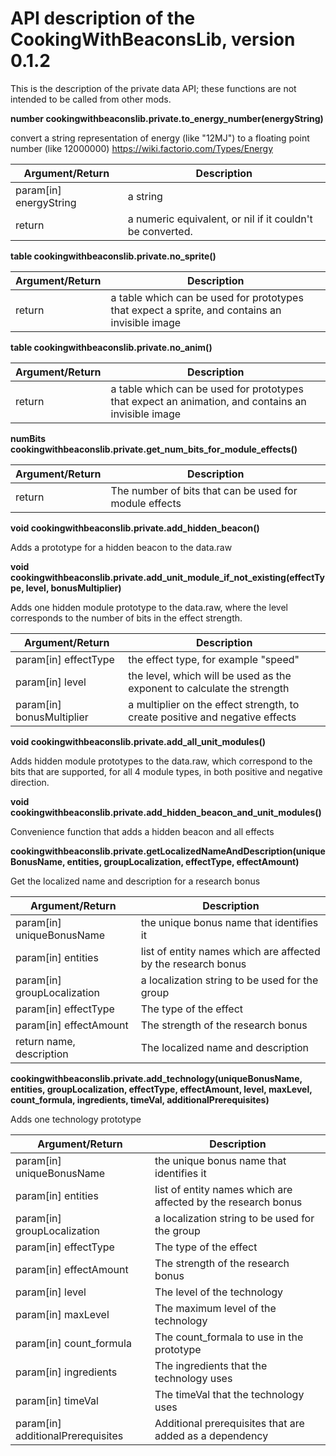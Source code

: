 # API description of the CookingWithBeaconsLib, version 0.1.2

This is the description of the private data API; these functions are not intended to be called from other mods.

**number cookingwithbeaconslib.private.to_energy_number(energyString)**

convert a string representation of energy (like "12MJ") to a floating point number (like 12000000)
https://wiki.factorio.com/Types/Energy

|Argument/Return|Description|
|-|-|
|param[in] energyString|a string|
|return|a numeric equivalent, or nil if it couldn't be converted.|

**table cookingwithbeaconslib.private.no_sprite()**

|Argument/Return|Description|
|-|-|
|return|a table which can be used for prototypes that expect a sprite, and contains an invisible image|

**table cookingwithbeaconslib.private.no_anim()**

|Argument/Return|Description|
|-|-|
|return|a table which can be used for prototypes that expect an animation, and contains an invisible image|



**numBits cookingwithbeaconslib.private.get_num_bits_for_module_effects()**

|Argument/Return|Description|
|-|-|
|return|The number of bits that can be used for module effects|

**void cookingwithbeaconslib.private.add_hidden_beacon()**

Adds a prototype for a hidden beacon to the data.raw

**void cookingwithbeaconslib.private.add_unit_module_if_not_existing(effectType, level, bonusMultiplier)**

Adds one hidden module prototype to the data.raw, where the level corresponds to the number of bits in the effect strength.

|Argument/Return|Description|
|-|-|
|param[in] effectType|the effect type, for example "speed"|
|param[in] level|the level, which will be used as the exponent to calculate the strength|
|param[in] bonusMultiplier|a multiplier on the effect strength, to create positive and negative effects|


**void cookingwithbeaconslib.private.add_all_unit_modules()**

Adds hidden module prototypes to the data.raw, which correspond to the bits that are supported, for all 4 module types, in both positive and negative direction.

**void cookingwithbeaconslib.private.add_hidden_beacon_and_unit_modules()**

Convenience function that adds a hidden beacon and all effects

**cookingwithbeaconslib.private.getLocalizedNameAndDescription(uniqueBonusName, entities, groupLocalization, effectType, effectAmount)**

Get the localized name and description for a research bonus

|Argument/Return|Description|
|-|-|
|param[in] uniqueBonusName|the unique bonus name that identifies it|
|param[in] entities|list of entity names which are affected by the research bonus|
|param[in] groupLocalization|a localization string to be used for the group|
|param[in] effectType|The type of the effect|
|param[in] effectAmount|The strength of the research bonus|
|return name, description|The localized name and description|

**cookingwithbeaconslib.private.add_technology(uniqueBonusName, entities, groupLocalization, effectType, effectAmount, level, maxLevel, count_formula, ingredients, timeVal, additionalPrerequisites)**

Adds one technology prototype

|Argument/Return|Description|
|-|-|
|param[in] uniqueBonusName|the unique bonus name that identifies it|
|param[in] entities|list of entity names which are affected by the research bonus|
|param[in] groupLocalization|a localization string to be used for the group|
|param[in] effectType|The type of the effect|
|param[in] effectAmount|The strength of the research bonus|
|param[in] level|The level of the technology|
|param[in] maxLevel|The maximum level of the technology|
|param[in] count_formula|The count_formala to use in the prototype|
|param[in] ingredients|The ingredients that the technology uses|
|param[in] timeVal|The timeVal that the technology uses|
|param[in] additionalPrerequisites|Additional prerequisites that are added as a dependency|